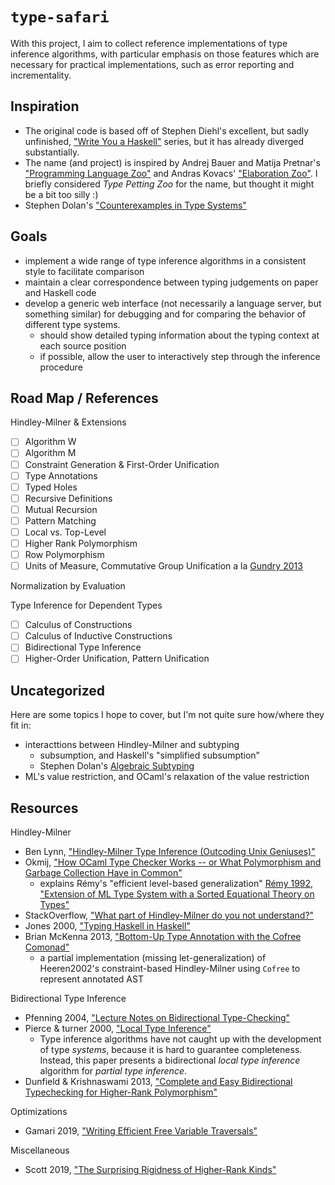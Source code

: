 # `type-safari`

With this project, I aim to collect reference implementations of type inference algorithms, with particular emphasis on those features which are necessary for practical implementations, such as error reporting and incrementality.  

## Inspiration

* The original code is based off of Stephen Diehl's excellent, but sadly unfinished, ["Write You a Haskell"](https://web.archive.org/web/20181017074008/http://dev.stephendiehl.com/fun/006_hindley_milner.html) series, but it has already diverged substantially.
* The name (and project) is inspired by Andrej Bauer and Matija Pretnar's ["Programming Language Zoo"](http://plzoo.andrej.com/) and Andras Kovacs' ["Elaboration Zoo"](https://github.com/AndrasKovacs/elaboration-zoo).  I briefly considered *Type Petting Zoo* for the name, but thought it might be a bit too silly :)
* Stephen Dolan's ["Counterexamples in Type Systems"](https://counterexamples.org/title.html)

## Goals

* implement a wide range of type inference algorithms in a consistent style to facilitate comparison
* maintain a clear correspondence between typing judgements on paper and Haskell code
* develop a generic web interface (not necessarily a language server, but something similar) for debugging and for comparing the behavior of different type systems.
  * should show detailed typing information about the typing context at each source position
  * if possible, allow the user to interactively step through the inference procedure

## Road Map / References

Hindley-Milner & Extensions

* [ ] Algorithm W
* [ ] Algorithm M
* [ ] Constraint Generation & First-Order Unification
* [ ] Type Annotations
* [ ] Typed Holes
* [ ] Recursive Definitions
* [ ] Mutual Recursion
* [ ] Pattern Matching
* [ ] Local vs. Top-Level
* [ ] Higher Rank Polymorphism
* [ ] Row Polymorphism
* [ ] Units of Measure, Commutative Group Unification a la [Gundry 2013](https://adam.gundry.co.uk/pub/thesis/thesis-2013-12-03.pdf)

Normalization by Evaluation

Type Inference for Dependent Types

* [ ] Calculus of Constructions
* [ ] Calculus of Inductive Constructions
* [ ] Bidirectional Type Inference
* [ ] Higher-Order Unification, Pattern Unification

## Uncategorized

Here are some topics I hope to cover, but I'm not quite sure how/where they fit in:

* interacttions between Hindley-Milner and subtyping
  * subsumption, and Haskell's "simplified subsumption"
  * Stephen Dolan's [Algebraic Subtyping](https://api.repository.cam.ac.uk/server/api/core/bitstreams/d50b4d1a-a688-46eb-bb4f-9f4e204d0f60/content)
* ML's value restriction, and OCaml's relaxation of the value restriction

## Resources

Hindley-Milner

* Ben Lynn, ["Hindley-Milner Type Inference (Outcoding Unix Geniuses)"](https://crypto.stanford.edu/~blynn/lambda/hm.html)
* Okmij, ["How OCaml Type Checker Works -- or What Polymorphism and Garbage Collection Have in Common"](https://okmij.org/ftp/ML/generalization.html)
  * explains Rémy's "efficient level-based generalization" [Rémy 1992, "Extension of ML Type System with a Sorted Equational Theory on Types"](http://gallium.inria.fr/~remy/ftp/eq-theory-on-types.pdf)
* StackOverflow, ["What part of Hindley-Milner do you not understand?"](https://stackoverflow.com/questions/12532552/what-part-of-hindley-milner-do-you-not-understand/42034379#42034379)
* Jones 2000, ["Typing Haskell in Haskell"](https://web.cecs.pdx.edu/~mpj/thih/thih.pdf)
* Brian McKenna 2013, ["Bottom-Up Type Annotation with the Cofree Comonad"](https://brianmckenna.org/blog/type_annotation_cofree)
  * a partial implementation (missing let-generalization) of Heeren2002's constraint-based Hindley-Milner using `Cofree` to represent annotated AST

Bidirectional Type Inference

* Pfenning 2004, ["Lecture Notes on Bidirectional Type-Checking"](https://www.cs.cmu.edu/~fp/courses/15312-f04/handouts/15-bidirectional.pdf)
* Pierce & turner 2000, ["Local Type Inference"](https://www.cis.upenn.edu/~bcpierce/papers/lti-toplas.pdf)
  * Type inference algorithms have not caught up with the development of type _systems_, because it is hard to guarantee completeness.  Instead, this paper presents a bidirectional _local type inference_ algorithm for _partial type inference_.
* Dunfield & Krishnaswami 2013, ["Complete and Easy Bidirectional Typechecking for Higher-Rank Polymorphism"](https://www.cl.cam.ac.uk/~nk480/bidir.pdf)

Optimizations

* Gamari 2019, ["Writing Efficient Free Variable Traversals"](https://www.haskell.org/ghc/blog/20190728-free-variable-traversals.html)

Miscellaneous

* Scott 2019, ["The Surprising Rigidness of Higher-Rank Kinds"](https://ryanglscott.github.io/2019/07/10/the-surprising-rigidness-of-higher-rank-kinds/)
